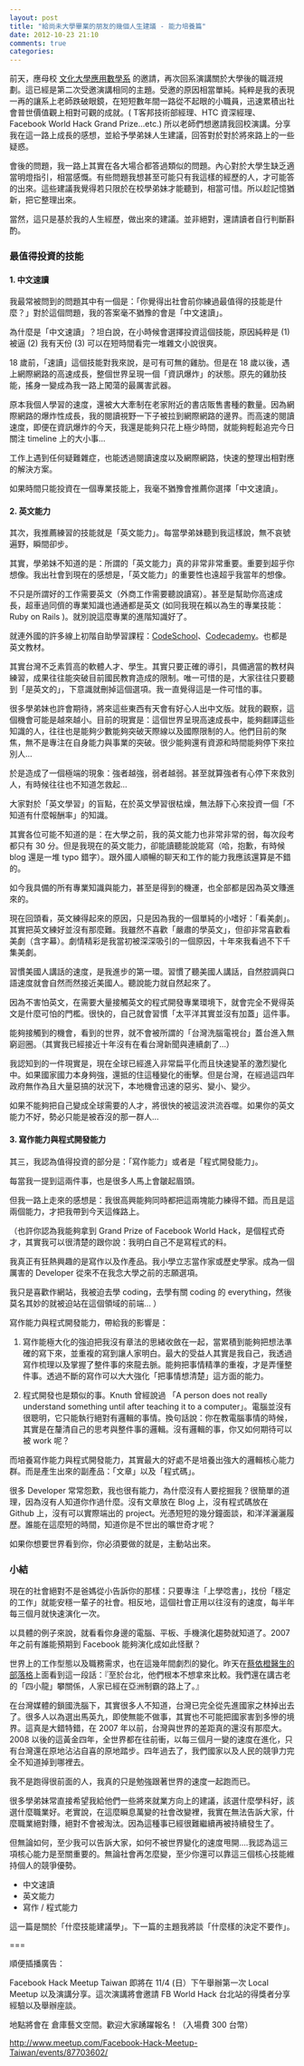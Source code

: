 ```yaml
---
layout: post
title: "給尚未大學畢業的朋友的幾個人生建議 - 能力培養篇"
date: 2012-10-23 21:10
comments: true
categories: 
---
```


前天，應母校 [文化大學應用數學系](http://www.sam.pccu.edu.tw) 的邀請，再次回系演講關於大學後的職涯規劃。這已經是第二次受邀演講相同的主題。受邀的原因相當單純。純粹是我的表現一再的讓系上老師跌破眼鏡，在短短數年間一路從不起眼的小職員，迅速累積出社會普世價值觀上相對可觀的成就。( T客邦技術部經理、HTC 資深經理、Facebook World Hack Grand Prize…etc.) 所以老師們想邀請我回校演講。分享我在這一路上成長的感想，並給予學弟妹人生建議，回答對於對於將來路上的一些疑惑。

會後的問題，我一路上其實在各大場合都答過類似的問題。內心對於大學生缺乏適當明燈指引，相當感慨。有些問題我想甚至可能只有我這樣的經歷的人，才可能答的出來。這些建議我覺得若只限於在校學弟妹才能聽到，相當可惜。所以趁記憶猶新，把它整理出來。

當然，這只是基於我的人生經歷，做出來的建議。並非絕對，還請讀者自行判斷斟酌。


### 最值得投資的技能

#### 1. 中文速讀

我最常被問到的問題其中有一個是：「你覺得出社會前你練過最值得的技能是什麼？」對於這個問題，我的答案毫不猶豫的會是「中文速讀」。

為什麼是「中文速讀」？坦白說，在小時候會選擇投資這個技能，原因純粹是 (1) 被逼 (2) 我有天份 (3) 可以在短時間看完一堆雜文小說很爽。

18 歲前，「速讀」這個技能對我來說，是可有可無的雞肋。但是在 18 歲以後，遇上網際網路的高速成長，整個世界呈現一個「資訊爆炸」的狀態。原先的雞肋技能，搖身一變成為我一路上闖蕩的最厲害武器。

原本我個人學習的速度，還被大大牽制在老家附近的書店販售書種的數量。因為網際網路的爆炸性成長，我的閱讀視野一下子被拉到網際網路的邊界。而高速的閱讀速度，即便在資訊爆炸的今天，我還是能夠只花上極少時間，就能夠輕鬆追完今日關注 timeline 上的大小事…

工作上遇到任何疑難雜症，也能透過閱讀速度以及網際網路，快速的整理出相對應的解決方案。

如果時間只能投資在一個專業技能上，我毫不猶豫會推薦你選擇「中文速讀」。


#### 2. 英文能力

其次，我推薦練習的技能就是「英文能力」。每當學弟妹聽到我這樣說，無不哀號遍野，瞬間卻步。

其實，學弟妹不知道的是：所謂的「英文能力」真的非常非常重要。重要到超乎你想像。我出社會到現在的感想是，「英文能力」的重要性也遠超乎我當年的想像。

不只是所謂好的工作需要英文（外商工作需要聽說讀寫）。甚至是幫助你高速成長，超車過同儕的專業知識也通通都是英文 (如同我現在賴以為生的專業技能： Ruby on Rails )。就別說這麼專業的進階知識好了。

就連外國的許多線上初階自助學習課程：[CodeSchool](http://codeschool.com)、[Codecademy](http://www.codecademy.com/)。也都是英文教材。

其實台灣不乏素質高的軟體人才、學生。其實只要正確的導引，具備適當的教材與練習，成果往往能突破目前國民教育造成的限制。唯一可惜的是，大家往往只要聽到「是英文的」，下意識就刪掉這個選項。我一直覺得這是一件可惜的事。

很多學弟妹也許會期待，將來這些東西有天會有好心人出中文版。就我的觀察，這個機會可能是越來越小。目前的現實是：這個世界呈現高速成長中，能夠翻譯這些知識的人，往往也是能夠少數能夠突破天際線以及國際限制的人。他們目前的聚焦，無不是專注在自身能力與事業的突破。很少能夠還有資源和時間能夠停下來拉別人…

於是造成了一個極端的現象：強者越強，弱者越弱。甚至就算強者有心停下來救別人，有時候往往也不知道怎救起...

大家對於「英文學習」的盲點，在於英文學習很枯燥，無法靜下心來投資一個「不知道有什麼報酬率」的知識。

其實各位可能不知道的是：在大學之前，我的英文能力也非常非常的弱，每次段考都只有 30 分。但是我現在的英文能力，卻能讀聽能說能寫（哈，抱歉，有時候 blog 還是一堆 typo 錯字）。跟外國人順暢的聊天和工作的能力我應該還算是不錯的。

如今我具備的所有專業知識與能力，甚至是得到的機運，也全部都是因為英文賺進來的。

現在回頭看，英文練得起來的原因，只是因為我的一個單純的小嗜好：「看美劇」。其實把英文練好並沒有那麼難。我雖然不喜歡「嚴肅的學英文」，但卻非常喜歡看美劇（含字幕）。劇情精彩是我當初被深深吸引的一個原因，十年來我看過不下千集美劇。

習慣美國人講話的速度，是我進步的第一環。習慣了聽美國人講話，自然腔調與口語速度就會自然而然接近美國人。聽說能力就自然起來了。

因為不害怕英文，在需要大量接觸英文的程式開發專業環境下，就會完全不覺得英文是什麼可怕的門檻。很快的，自己就會習慣「太平洋其實並沒有加蓋」這件事。

能夠接觸到的機會，看到的世界，就不會被所謂的「台灣洗腦電視台」蓋台進入無窮迴圈。（其實我已經接近十年沒有在看台灣新聞與連續劇了…）

我認知到的一件現實是，現在全球已經進入非常扁平化而且快速變革的激烈變化中。如果國家國力本身夠強，還抵的住這種變化的衝擊。但是台灣，在經過這四年政府無作為且大量惡搞的狀況下，本地機會迅速的惡劣、變小、變少。

如果不能夠把自己變成全球需要的人才，將很快的被這波洪流吞噬。如果你的英文能力不好，勢必只能是被吞沒的那一群人…


#### 3. 寫作能力與程式開發能力

其三，我認為值得投資的部分是：「寫作能力」或者是「程式開發能力」。

每當我一提到這兩件事，也是很多人馬上會皺起眉頭。

但我一路上走來的感想是：我很高興能夠同時都把這兩塊能力練得不錯。而且是這兩個能力，才把我帶到今天這條路上。

（也許你認為我能夠拿到 Grand Prize of Facebook World Hack，是個程式奇才，其實我可以很清楚的跟你說：我明白自己不是寫程式的料。

我真正有狂熱興趣的是寫作以及作產品。我小學立志當作家或歷史學家。成為一個厲害的 Developer 從來不在我念大學之前的志願選項。

我只是喜歡作網站，我被迫去學 coding，去學有關 coding 的 everything，然後莫名其妙的就被迫站在這個領域的前端…
）

寫作能力與程式開發能力，帶給我的影響是：

1. 寫作能極大化的強迫把我沒有章法的思緒收斂在一起，當累積到能夠把想法準確的寫下來，並重複的寫到讓人家明白。最大的受益人其實是我自己，我透過寫作梳理以及掌握了整件事的來龍去脈。能夠把事情精準的重複，才是弄懂整件事。透過不斷的寫作可以大大強化「把事情想清楚」這方面的能力。

2. 程式開發也是類似的事。Knuth 曾經說過 「A person does not really understand something until after teaching it to a computer」。電腦並沒有很聰明，它只能執行絕對有邏輯的事情。換句話說：你在教電腦事情的時候，其實是在釐清自己的思考與整件事的邏輯。沒有邏輯的事，你又如何期待可以被 work 呢？


而培養寫作能力與程式開發能力，其實最大的好處不是培養出強大的邏輯核心能力群。而是產生出來的副產品：「文章」以及「程式碼」。

很多 Developer 常常怨歎，我也很有能力，為什麼沒有人要挖掘我？很簡單的道理，因為沒有人知道你作過什麼。沒有文章放在 Blog 上，沒有程式碼放在 Github 上，沒有可以實際端出的 project。光憑短短的幾分鐘面談，和洋洋灑灑履歷。誰能在這麼短的時間，知道你是不世出的曠世奇才呢？

如果你想要世界看到你，你必須要做的就是，主動站出來。

### 小結

現在的社會絕對不是爸媽從小告訴你的那樣：只要專注「上學唸書」，找份「穩定的工作」就能安穩一輩子的社會。相反地，這個社會正用以往沒有的速度，每半年每三個月就快速演化一次。

以具體的例子來說，就看看你身邊的電腦、平板、手機演化趨勢就知道了。2007 年之前有誰能預期到 Facebook 能夠演化成如此怪獸？

世界上的工作型態以及職務需求，也在這幾年間劇烈的變化。昨天在[蔡依橙醫生的部落格](http://i-chentsai.blogspot.tw/2012/10/korea.html)上面看到這一段話：『至於台北，他們根本不想拿來比較。我們還在講古老的「四小龍」攀關係，人家已經在亞洲制霸的路上了。』

在台灣媒體的鎖國洗腦下，其實很多人不知道，台灣已完全從先進國家之林掉出去了。很多人以為選出馬英九，即使無能不做事，其實也不可能把國家害到多慘的境界。這真是大錯特錯，在 2007 年以前，台灣與世界的差距真的還沒有那麼大。2008 以後的這黃金四年，全世界都在往前衝，以每三個月一變的速度在進化，只有台灣還在原地沾沾自喜的原地踏步。四年過去了，我們國家以及人民的競爭力完全不知道掉到哪裡去。

我不是跑得很前面的人，我真的只是勉強跟著世界的速度一起跑而已。

很多學弟妹常直接希望我給他們一些將來就業方向上的建議，該選什麼學科好，該選什麼職業好。老實說，在這麼瞬息萬變的社會改變裡，我實在無法告訴大家，什麼職業絕對賺，絕對不會被淘汰。因為這種事已經很難繼續再被持續發生了。

但無論如何，至少我可以告訴大家，如何不被世界變化的速度甩開....我認為這三項核心能力是至關重要的。無論社會再怎麼變，至少你還可以靠這三個核心技能維持個人的競爭優勢。

* 中文速讀
* 英文能力
* 寫作 / 程式能力

這一篇是關於「什麼技能建議學」。下一篇的主題我將談「什麼樣的決定不要作」。

===

順便插播廣告：

Facebook Hack Meetup Taiwan 即將在 11/4 (日）下午舉辦第一次 Local Meetup 以及演講分享。這次演講將會邀請 FB World Hack 台北站的得獎者分享經驗以及舉辦座談。

地點將會在 倉庫藝文空間。歡迎大家踴躍報名！（入場費 300 台幣）

<http://www.meetup.com/Facebook-Hack-Meetup-Taiwan/events/87703602/>
















